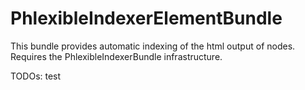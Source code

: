 PhlexibleIndexerElementBundle
=============================

This bundle provides automatic indexing of the html output of nodes.
Requires the PhlexibleIndexerBundle infrastructure.

TODOs: test

